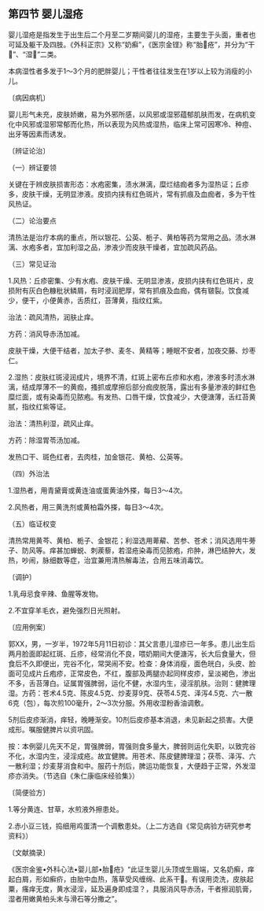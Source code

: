 ## 第四节 婴儿湿疮

婴儿湿疮是指发生于出生后二个月至二岁期间婴儿的湿疮，主要生于头面，重者也可延及躯干及四肢。《外科正宗》又称“奶癣”，《医宗金铿》称“胎𤼏疮”，并分为“干𤼏”、“湿𤼏”二类。

本病湿性者多发于1〜3个月的肥胖婴儿；干性者往往发生在1岁以上较为消瘦的小儿。

〔病因病机〕

婴儿形气未充，皮肤娇嫩，易为外邪所感，以风邪或湿邪蕴郁肌肤而发，在病机变化中风邪或湿邪常郁而化热，所以表现为风热或湿热，临床上常可因寒冷、种痘、出牙等因素而诱发。

〔辨证论治〕

（一）辨证要领

关键在于辨皮肤损害形态：水疱密集，渍水淋漓，糜烂结痂者多为湿热证；丘疹多，皮肤干燥，无明显渗液。皮损内挟有红色斑片，常有抓痕及血痂者，多为干性风热证。

（二）论治要点

清热法是治疗本病的重点，所以银花、公英、栀子、黄柏等药为常用之品。渍水淋漓、水疱多者，宜加利湿之品，渗液少而皮肤干燥者，宜加疏风药品。

（三）常见证治

1.风热：丘疹密集、少有水疱、皮肤干燥、无明显渗液，皮损内挟有红色斑片，皮损附有灰白色糠秕状鳞屑，有时浸润肥厚，常有抓痕及血痂，偶有皲裂。饮食减少，便干，小便黄赤，舌质红，苔薄黄，指纹红紫。

治法：疏风清热，润肤止痒。

方药：消风导赤汤加减。

皮肤干燥，大便干结者，加太子参、麦冬、黄精等；睡眠不安者，加夜交藤、炒枣仁。

2.湿热：皮肤红斑浸润成片，境界不清，红斑上密布丘疹和水疱，渗液多时渍水淋漓，结成厚薄不一的黄痂，搔抓或摩擦后部分痂皮脱落，露出有多量渗液的鲜红色糜烂面，或有染毒而见脓疱。有发热、口唇干燥，饮食减少，大便溏薄，舌红苔黄腻，指纹红紫等证。

治法：清热利湿，疏风止痒。

方药：除湿胃苓汤加减。

发热口干、斑色红者，去肉桂，加金银花、黄柏、公英等。

（四）外治法

1.湿热者，用青黛膏或黄连油或蛋黄油外搽，每日3〜4次。

2.风热者，用三黄洗剂或黄柏霜外搽，每日3〜4次。

（五）临证权变

清热常用黄芩、黄柏、栀子、金银花；利湿选用萆薢、苦参、苍术；消风选用牛蒡子、防风等。痒甚加蝉蜕、刺蒺藜，若湿疮染毒而见脓疱，疖肿，淋巴结肿大，发热，吵闹，脉细数等症，治宜兼用清热解毒法，合用五味消毒饮。

〔调护〕

1.乳母忌食辛辣、鱼腥等发物。

2.不宜穿羊毛衣，避免强烈日光照射。

〔应用例案〕

郭XX，男，一岁半，1972年5月11日初诊：其父言患儿湿疹已一年多。患儿出生后两月脸面即起红斑、丘疹，经常消化不良，喂奶期间大便溏泻，长大后食量大，但食后不久即便出，完谷不化，常哭闹不安。检查：身体消瘦，面色㿠白，头皮、脸面可见成片丘疱疹，正常皮色，不红，腹部及两腿亦起同样皮疹，呈淡褐色，渗出不多，舌苔薄白。证属胃强脾弱，运化不健，水湿内生，浸淫肌肤。治则：健脾理湿。方药：苍术4.5克、陈皮4.5克、炒麦芽9克、茯苓4.5克、泽泻4.5克、六一散6克（包），每次煎100毫升，2〜3次分服。外用收湿粉香油调敷。

5剂后皮疹渐消，痒轻，晚睡渐安。10剂后皮疹基本消退，未见新起之损害。大便成形。嘱服健脾片以资巩固。

按：本例婴儿先天不足，胃强脾弱，胃强则食多量大，脾弱则运化失职，以致完谷不化，水湿内生，浸淫成疮。故宜健脾。用苍术、陈皮健脾理湿；茯苓、泽泻、六一散利湿；炒麦芽消食和中。服药十剂后，脾运功能恢复，大便趋于正常，外发湿疹亦消失。（节选自《朱仁康临床经验集》）

〔简便验方〕

1.等分黄连、甘草，水煎液外擦患处。

2.赤小豆三钱，捣细用鸡蛋清一个调敷患处。（上二方选自《常见病验方研究参考资料》）

〔文献摘录〕

《医宗金鉴•外科心法•婴儿部•胎𤼏疮》“此证生婴儿头顶或生眉端，又名奶癣，痒起白屑，形如癣疥，由胎中血热，落草受风缠绵、此系干𤼏。有误用烫洗，皮肤起粟，瘙痒无度，黄水浸淫，延及遍身即成湿？，具服消风导赤汤，干者擦润肌膏，湿者用嫩黄柏头末与滑石等分撒之”。
